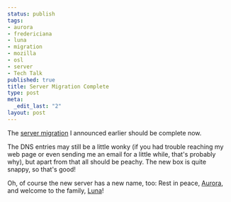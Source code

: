 ```yaml
--- 
status: publish
tags: 
- aurora
- fredericiana
- luna
- migration
- mozilla
- osl
- server
- Tech Talk
published: true
title: Server Migration Complete
type: post
meta: 
  _edit_last: "2"
layout: post
---
```

The <a href="http://fredericiana.com/2008/08/29/server-migration/">server migration</a> I announced earlier should be complete now.

The DNS entries may still be a little wonky (if you had trouble reaching my web page or even sending me an email for a little while, that's probably why), but apart from that all should be peachy. The new box is quite snappy, so that's good!

Oh, of course the new server has a new name, too: Rest in peace, <a href="http://en.wikipedia.org/wiki/Aurora_(mythology)">Aurora</a>, and welcome to the family, <a href="http://en.wikipedia.org/wiki/Luna_(goddess)">Luna</a>!
